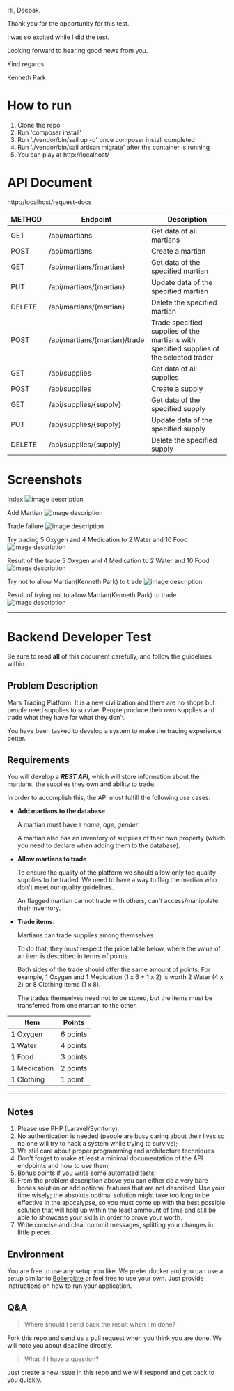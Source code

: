 Hi, Deepak.

Thank you for the opportunity for this test.

I was so excited while I did the test.

Looking forward to hearing good news from you.

Kind regards

Kenneth Park

# How to run

1. Clone the repo
2. Run 'composer install'
3. Run './vendor/bin/sail up -d' once composer install completed
4. Run './vendor/bin/sail artisan migrate' after the container is running
5. You can play at http://localhost/

# API Document

http://localhost/request-docs

| METHOD | Endpoint                      | Description                                                                             |
|--------|-------------------------------|-----------------------------------------------------------------------------------------|
| GET    | /api/martians                 | Get data of all martians                                                                |
| POST   | /api/martians                 | Create a martian                                                                        |
| GET    | /api/martians/{martian}       | Get data of the specified martian                                                       |
| PUT    | /api/martians/{martian}       | Update data of the specified martian                                                    |
| DELETE | /api/martians/{martian}       | Delete the specified martian                                                            |
| POST   | /api/martians/{martian}/trade | Trade specified supplies of the martians with specified supplies of the selected trader |
| GET    | /api/supplies                 | Get data of all supplies                                                                |
| POST   | /api/supplies                 | Create a supply                                                                         |
| GET    | /api/supplies/{supply}        | Get data of the specified supply                                                        |
| PUT    | /api/supplies/{supply}        | Update data of the specified supply                                                     |
| DELETE | /api/supplies/{supply}        | Delete the specified supply                                                             |

# Screenshots

Index
![image description](screenshots/index.png)

Add Martian
![image description](screenshots/add-martian.png)

Trade failure
![image description](screenshots/trade-failure.png)

Try trading 5 Oxygen and 4 Medication to 2 Water and 10 Food
![image description](screenshots/try-trade-5-oxygen-4-medication-to-2-water-10-food.png)

Result of the trade 5 Oxygen and 4 Medication to 2 Water and 10 Food
![image description](screenshots/result-trade-5-oxygen-4-medication-to-2-water-10-food.png)

Try not to allow Martian(Kenneth Park) to trade
![image description](screenshots/try-not-to-allow-kenneth-park-to-trade.png)

Result of trying not to allow Martian(Kenneth Park) to trade
![image description](screenshots/result-of-try-not-to-allow-kenneth-park-to-trade.png)


--------------------------------------------------------------------------------------------------

# Backend Developer Test

Be sure to read **all** of this document carefully, and follow the guidelines within.

## Problem Description

Mars Trading Platform. It is a new civilization and there are no shops but people need supplies to survive. People
produce their own supplies and trade what they have for what they don't.

You have been tasked to develop a system to make the trading experience better.

## Requirements

You will develop a ***REST API***, which will store information about the martians, the supplies they own and ability to
trade.

In order to accomplish this, the API must fulfill the following use cases:

- **Add martians to the database**

  A martian must have a *name*, *age*, *gender*.

  A martian also has an inventory of supplies of their own property (which you need to declare when adding them to the
  database).

- **Allow martians to trade**

  To ensure the quality of the platform we should allow only top quality supplies to be traded. We need to have a way to
  flag the martian who don't meet our quality guidelines.

  An flagged martian cannot trade with others, can't access/manipulate their inventory.

- **Trade items**:

  Martians can trade supplies among themselves.

  To do that, they must respect the price table below, where the value of an item is described in terms of points.

  Both sides of the trade should offer the same amount of points. For example, 1 Oxygen and 1 Medication (1 x 6 + 1 x 2)
  is worth 2 Water (4 x 2) or 8 Clothing items (1 x 8).

  The trades themselves need not to be stored, but the items must be transferred from one martian to the other.

| Item         | Points   |
|--------------|----------|
| 1 Oxygen     | 6 points |
| 1 Water      | 4 points |
| 1 Food       | 3 points |
| 1 Medication | 2 points |
| 1 Clothing   | 1 point  |

---------------------------------------

## Notes

1. Please use PHP (Laravel/Symfony)
2. No authentication is needed (people are busy caring about their lives so no one will try to hack a system while
   trying to survive);
3. We still care about proper programming and architecture techniques
4. Don't forget to make at least a minimal documentation of the API endpoints and how to use them;
5. Bonus points if you write some automated tests;
6. From the problem description above you can either do a very bare bones solution or add optional features that are not
   described. Use your time wisely; the absolute optimal solution might take too long to be effective in the apocalypse,
   so you must come up with the best possible solution that will hold up within the least ammount of time and still be
   able to showcase your skills in order to prove your worth.
7. Write concise and clear commit messages, splitting your changes in little pieces.

## Environment

You are free to use any setup you like. We prefer docker and you can use a setup similar
to [Boilerplate](https://github.com/nanoninja/docker-nginx-php-mysql) or feel free to use your own. Just provide
instructions on how to run your application.

## Q&A

> Where should I send back the result when I'm done?

Fork this repo and send us a pull request when you think you are done. We will note you about deadline directly.

> What if I have a question?

Just create a new issue in this repo and we will respond and get back to you quickly.
